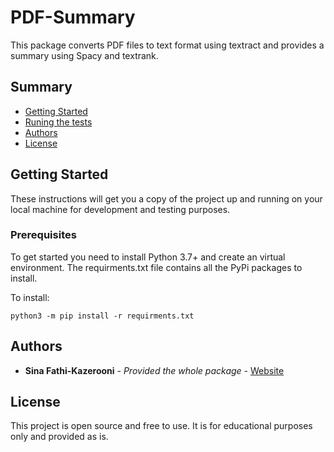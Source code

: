 # PDF-Summary
 
 This package converts PDF files to text format using textract and provides a summary using Spacy and textrank.
 
 
## Summary

  - [Getting Started](#getting-started)
  - [Runing the tests](#running-the-tests)
  - [Authors](#authors)
  - [License](#license)

## Getting Started

These instructions will get you a copy of the project up and running on
your local machine for development and testing purposes. 

### Prerequisites

To get started you need to install Python 3.7+ and create an virtual environment.
The requirments.txt file contains all the PyPi packages to install. 

To install:

    python3 -m pip install -r requirments.txt

## Authors

  - **Sina Fathi-Kazerooni** - *Provided the whole package* -
    [Website](https://sinafathi.com)

## License

This project is open source and free to use. It is for educational purposes only and provided as is.
